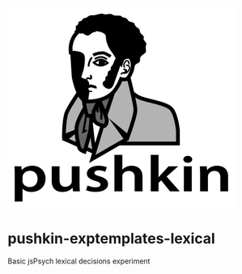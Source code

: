 <img src="/web page/src/assets/pushkin_bw_w_text.png" height="400" width="450">

# pushkin-exptemplates-lexical
Basic jsPsych lexical decisions experiment
